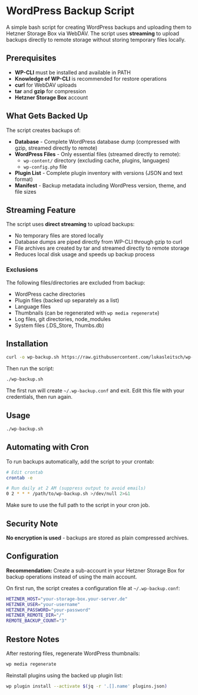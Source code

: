 # WordPress Backup Script

A simple bash script for creating WordPress backups and uploading them to Hetzner Storage Box via WebDAV. The script uses **streaming** to upload backups directly to remote storage without storing temporary files locally.

## Prerequisites

- **WP-CLI** must be installed and available in PATH
- **Knowledge of WP-CLI** is recommended for restore operations
- **curl** for WebDAV uploads
- **tar** and **gzip** for compression
- **Hetzner Storage Box** account

## What Gets Backed Up

The script creates backups of:

- **Database** - Complete WordPress database dump (compressed with gzip, streamed directly to remote)
- **WordPress Files** - Only essential files (streamed directly to remote):
  - `wp-content/` directory (excluding cache, plugins, languages)
  - `wp-config.php` file
- **Plugin List** - Complete plugin inventory with versions (JSON and text format)
- **Manifest** - Backup metadata including WordPress version, theme, and file sizes

## Streaming Feature

The script uses **direct streaming** to upload backups:
- No temporary files are stored locally
- Database dumps are piped directly from WP-CLI through gzip to curl
- File archives are created by tar and streamed directly to remote storage
- Reduces local disk usage and speeds up backup process

### Exclusions

The following files/directories are excluded from backup:
- WordPress cache directories
- Plugin files (backed up separately as a list)
- Language files
- Thumbnails (can be regenerated with `wp media regenerate`)
- Log files, git directories, node_modules
- System files (.DS_Store, Thumbs.db)

## Installation

```bash
curl -o wp-backup.sh https://raw.githubusercontent.com/lukasleitsch/wp-backup/refs/heads/main/wp-backup.sh && chmod +x wp-backup.sh
```

Then run the script:
```bash
./wp-backup.sh
```

The first run will create `~/.wp-backup.conf` and exit. Edit this file with your credentials, then run again.

## Usage

```bash
./wp-backup.sh
```

## Automating with Cron

To run backups automatically, add the script to your crontab:

```bash
# Edit crontab
crontab -e

# Run daily at 2 AM (suppress output to avoid emails)
0 2 * * * /path/to/wp-backup.sh >/dev/null 2>&1
```

Make sure to use the full path to the script in your cron job.

## Security Note

**No encryption is used** - backups are stored as plain compressed archives.

## Configuration

**Recommendation:** Create a sub-account in your Hetzner Storage Box for backup operations instead of using the main account.

On first run, the script creates a configuration file at `~/.wp-backup.conf`:

```bash
HETZNER_HOST="your-storage-box.your-server.de"
HETZNER_USER="your-username"
HETZNER_PASSWORD="your-password"
HETZNER_REMOTE_DIR="/"
REMOTE_BACKUP_COUNT="3"
```

## Restore Notes

After restoring files, regenerate WordPress thumbnails:
```bash
wp media regenerate
```

Reinstall plugins using the backed up plugin list:
```bash
wp plugin install --activate $(jq -r '.[].name' plugins.json)
```
